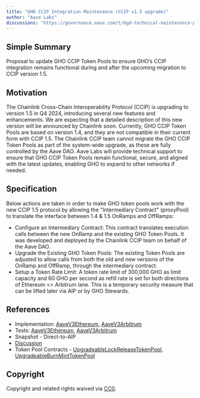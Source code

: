 ```yaml
---
title: "GHO CCIP Integration Maintenance (CCIP v1.5 upgrade)"
author: "Aave Labs"
discussions: "https://governance.aave.com/t/bgd-technical-maintenance-proposals/15274/51"
---
```


## Simple Summary

Proposal to update GHO CCIP Token Pools to ensure GHO’s CCIP integration remains functional during and after the upcoming migration to CCIP version 1.5.

## Motivation

The Chainlink Cross-Chain Interoperability Protocol (CCIP) is upgrading to version 1.5 in Q4 2024, introducing several new features and enhancements. We are expecting that a detailed description of this new version will be announced by Chainlink soon.
Currently, GHO CCIP Token Pools are based on version 1.4, and they are not compatible in their current form with CCIP 1.5. The Chainlink CCIP team cannot migrate the GHO CCIP Token Pools as part of the system-wide upgrade, as these are fully controlled by the Aave DAO.
Aave Labs will provide technical support to ensure that GHO CCIP Token Pools remain functional, secure, and aligned with the latest updates, enabling GHO to expand to other networks if needed.

## Specification

Below actions are taken in order to make GHO token pools work with the new CCIP 1.5 protocol by allowing the "Intermediary Contract" (proxyPool) to translate the interface between 1.4 & 1.5 OnRamps and OffRamps:

- Configure an Intermediary Contract: This contract translates execution calls between the new OnRamp and the existing GHO Token Pools. It was developed and deployed by the Chainlink CCIP team on behalf of the Aave DAO.
- Upgrade the Existing GHO Token Pools: The existing Token Pools are adjusted to allow calls from both the old and new versions of the OnRamp and OffRamp, through the intermediary contract.
- Setup a Token Rate Limit: A token rate limit of 300,000 GHO as limit capacity and 60 GHO per second as refill rate is set for both directions of Ethereum <> Arbitrum lane. This is a temporary security measure that can be lifted later via AIP or by GHO Stewards.

## References

- Implementation: [AaveV3Ethereum](https://github.com/bgd-labs/aave-proposals-v3/blob/c016f11d2d921748459bb0aaca37f462b2639e1a/src/20241021_Multi_GHOCCIP150Upgrade/AaveV3Ethereum_GHOCCIP150Upgrade_20241021.sol), [AaveV3Arbitrum](https://github.com/bgd-labs/aave-proposals-v3/blob/c016f11d2d921748459bb0aaca37f462b2639e1a/src/20241021_Multi_GHOCCIP150Upgrade/AaveV3Arbitrum_GHOCCIP150Upgrade_20241021.sol)
- Tests: [AaveV3Ethereum](https://github.com/bgd-labs/aave-proposals-v3/blob/c016f11d2d921748459bb0aaca37f462b2639e1a/src/20241021_Multi_GHOCCIP150Upgrade/AaveV3Ethereum_GHOCCIP150Upgrade_20241021.t.sol), [AaveV3Arbitrum](https://github.com/bgd-labs/aave-proposals-v3/blob/c016f11d2d921748459bb0aaca37f462b2639e1a/src/20241021_Multi_GHOCCIP150Upgrade/AaveV3Arbitrum_GHOCCIP150Upgrade_20241021.t.sol)
- Snapshot - Direct-to-AIP
- [Discussion](https://governance.aave.com/t/bgd-technical-maintenance-proposals/15274/51)
- Token Pool Contracts - [UpgradeableLockReleaseTokenPool](https://github.com/aave/ccip/blob/bc0561e6a9615f410086d4766839eaf3ca9b9f49/contracts/src/v0.8/ccip/pools/GHO/UpgradeableLockReleaseTokenPool.sol), [UpgradeableBurnMintTokenPool](https://github.com/aave/ccip/blob/bc0561e6a9615f410086d4766839eaf3ca9b9f49/contracts/src/v0.8/ccip/pools/GHO/UpgradeableBurnMintTokenPool.sol)

## Copyright

Copyright and related rights waived via [CC0](https://creativecommons.org/publicdomain/zero/1.0/).
